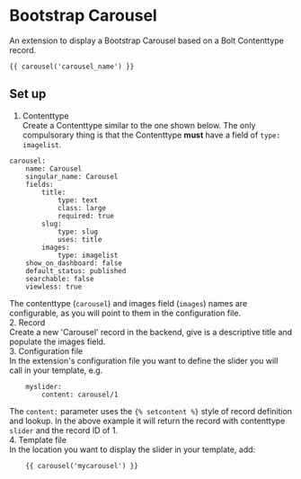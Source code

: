 Bootstrap Carousel
==================

An extension to display a Bootstrap Carousel based on a Bolt Contenttype record.

    {{ carousel('carousel_name') }}

Set up
------

1. Contenttype  
   Create a Contenttype similar to the one shown below.  The only compulsorary 
   thing is that the Contenttype **must** have a field of `type: imagelist`.
```
carousel:
    name: Carousel
    singular_name: Carousel
    fields:
        title:
            type: text
            class: large
            required: true
        slug:
            type: slug
            uses: title
        images:
            type: imagelist
    show_on_dashboard: false
    default_status: published
    searchable: false
    viewless: true
```
   The contenttype (`carousel`) and images field (`images`) names are configurable, 
   as you will point to them in the configuration file.  
2. Record   
   Create a new 'Carousel' record in the backend, give is a descriptive title and 
   populate the images field.  
3. Configuration file  
   In the extension's configuration file you want to define the slider you will 
   call in your template, e.g.
```
    myslider:
        content: carousel/1
```
   The `content:` parameter uses the `{% setcontent %}` style of record definition
   and lookup.  In the above example it will return the record with contenttype 
   `slider` and the record ID of 1.  
4. Template file  
    In the location you want to display the slider in your template, add:  
```
    {{ carousel('mycarousel') }}
```
